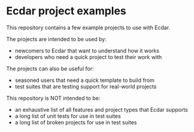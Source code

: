 # Ecdar project examples

This repository contains a few example projects to use with Ecdar.

The projects are intended to be used by:

-   newcomers to Ecdar that want to understand how it works
-   developers who need a quick project to test their work with

The projects can also be useful for:

-   seasoned users that need a quick template to build from
-   test suites that are testing support for real-world projects

This repository is NOT intended to be:

-   an exhaustive list of all features and project types that Ecdar supports
-   a long list of unit tests for use in test suites
-   a long list of broken projects for use in test suites
